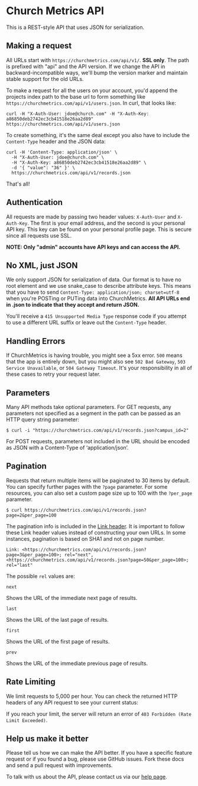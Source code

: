 # Church Metrics API

This is a REST-style API that uses JSON for serialization.

## Making a request

All URLs start with `https://churchmetrics.com/api/v1/`. **SSL only**. The path is prefixed with "api" and the API version. If we change the API in backward-incompatible ways, we'll bump the version marker and maintain stable support for the old URLs.

To make a request for all the users on your account, you'd append the projects index path to the base url to form something like `https://churchmetrics.com/api/v1/users.json`. In curl, that looks like:

```
curl -H "X-Auth-User: jdoe@church.com" -H "X-Auth-Key: a86850deb2742ec3cb41518e26aa2d89" https://churchmetrics.com/api/v1/users.json
```

To create something, it's the same deal except you also have to include the `Content-Type` header and the JSON data:

```
curl -H 'Content-Type: application/json' \
  -H "X-Auth-User: jdoe@church.com" \
  -H "X-Auth-Key: a86850deb2742ec3cb41518e26aa2d89" \
  -d '{ "value": "36" }' \
  https://churchmetrics.com/api/v1/records.json
```

That's all!

## Authentication

All requests are made by passing two header values: `X-Auth-User` and `X-Auth-Key`. The first is your email address, and the second is your personal API key. This key can be found on your personal profile page. This is secure since all requests use SSL.

**NOTE: Only "admin" accounts have API keys and can access the API.**


## No XML, just JSON

We only support JSON for serialization of data. Our format is to have no root element and we use snake\_case to describe attribute keys. This means that you have to send `Content-Type: application/json; charset=utf-8` when you're POSTing or PUTing data into ChurchMetrics. **All API URLs end in .json to indicate that they accept and return JSON.**

You'll receive a `415 Unsupported Media Type` response code if you attempt to use a different URL suffix or leave out the `Content-Type` header.

## Handling Errors

If ChurchMetrics is having trouble, you might see a 5xx error. `500` means that the app is entirely down, but you might also see `502 Bad Gateway`, `503 Service Unavailable`, or `504 Gateway Timeout`. It's your responsibility in all of these cases to retry your request later. 

## Parameters

Many API methods take optional parameters. For GET requests, any parameters not specified as a segment in the path can be passed as an HTTP query string parameter:

    $ curl -i "https://churchmetrics.com/api/v1/records.json?campus_id=2"
    
For POST requests, parameters not included in the URL should be encoded as JSON with a Content-Type of ‘application/json’.

## Pagination

Requests that return multiple items will be paginated to 30 items by default. You can specify further pages with the `?page` parameter. For some resources, you can also set a custom page size up to 100 with the `?per_page` parameter. 

    $ curl https://churchmetrics.com/api/v1/records.json?page=2&per_page=100
    

The pagination info is included in the [Link header](http://tools.ietf.org/html/rfc5988). It is important to follow these Link header values instead of constructing your own URLs. In some instances, pagination is based on SHA1 and not on page number.

	Link: <https://churchmetrics.com/api/v1/records.json?page=3&per_page=100>; rel="next",<https://churchmetrics.com/api/v1/records.json?page=50&per_page=100>; rel="last"
    
The possible `rel` values are:

`next`

Shows the URL of the immediate next page of results.

`last`

Shows the URL of the last page of results.

`first`

Shows the URL of the first page of results.

`prev`

Shows the URL of the immediate previous page of results.

## Rate Limiting

We limit requests to 5,000 per hour. You can check the returned HTTP headers of any API request to see your current status:

If you reach your limit, the server will return an error of ```403 Forbidden (Rate Limit Exceeded)```.

## Help us make it better

Please tell us how we can make the API better. If you have a specific feature request or if you found a bug, please use GitHub issues. Fork these docs and send a pull request with improvements.

To talk with us about the API, please contact us via our [help page](https://digeratiteam.zendesk.com/anonymous_requests/new).
